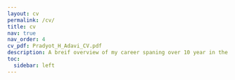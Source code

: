```yaml
---
layout: cv
permalink: /cv/
title: cv
nav: true
nav_order: 4
cv_pdf: Pradyot_H_Adavi_CV.pdf
description: A breif overview of my career spaning over 10 year in the information technology.
toc:
  sidebar: left
---
```

